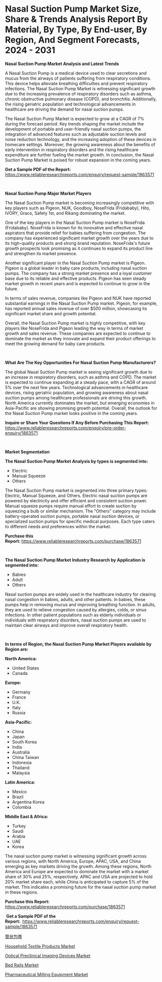 <p><h1>Nasal Suction Pump Market Size, Share & Trends Analysis Report By Material, By Type, By End-user, By Region, And Segment Forecasts, 2024 - 2031</h1></p><p><strong>Nasal Suction Pump Market Analysis and Latest Trends</strong></p>
<p><p>A Nasal Suction Pump is a medical device used to clear secretions and mucus from the airways of patients suffering from respiratory conditions. This device helps alleviate breathing difficulties and prevent respiratory infections. The Nasal Suction Pump Market is witnessing significant growth due to the increasing prevalence of respiratory disorders such as asthma, chronic obstructive pulmonary disease (COPD), and bronchitis. Additionally, the rising geriatric population and technological advancements in healthcare are driving the demand for nasal suction pumps.</p><p>The Nasal Suction Pump Market is expected to grow at a CAGR of 7% during the forecast period. Key trends shaping the market include the development of portable and user-friendly nasal suction pumps, the integration of advanced features such as adjustable suction levels and noise reduction technology, and the increasing adoption of these devices in homecare settings. Moreover, the growing awareness about the benefits of early intervention in respiratory disorders and the rising healthcare expenditure are further fueling the market growth. In conclusion, the Nasal Suction Pump Market is poised for robust expansion in the coming years.</p></p>
<p><strong>Get a Sample PDF of the Report:&nbsp;</strong> <a href="https://www.reliableresearchreports.com/enquiry/request-sample/1863571">https://www.reliableresearchreports.com/enquiry/request-sample/1863571</a></p>
<p>&nbsp;</p>
<p><strong>Nasal Suction Pump Major Market Players</strong></p>
<p><p>The Nasal Suction Pump market is becoming increasingly competitive with key players such as Pigeon, NUK, Goodboy, NoseFrida (Fridababy), Hito, IVORY, Graco, Safety 1st, and Rikang dominating the market.</p><p>One of the key players in the Nasal Suction Pump market is NoseFrida (Fridababy). NoseFrida is known for its innovative and effective nasal aspirators that provide relief for babies suffering from congestion. The company has experienced significant market growth over the years due to its high-quality products and strong brand reputation. NoseFrida's future growth prospects look promising as it continues to expand its product line and strengthen its market presence.</p><p>Another significant player in the Nasal Suction Pump market is Pigeon. Pigeon is a global leader in baby care products, including nasal suction pumps. The company has a strong market presence and a loyal customer base due to its reliable and effective products. Pigeon has seen steady market growth in recent years and is expected to continue to grow in the future.</p><p>In terms of sales revenue, companies like Pigeon and NUK have reported substantial earnings in the Nasal Suction Pump market. Pigeon, for example, has reported annual sales revenue of over $500 million, showcasing its significant market share and growth potential.</p><p>Overall, the Nasal Suction Pump market is highly competitive, with key players like NoseFrida and Pigeon leading the way in terms of market growth and sales revenue. These companies are expected to continue to dominate the market as they innovate and expand their product offerings to meet the growing demand for baby care products.</p></p>
<p>&nbsp;</p>
<p><strong>What Are The Key Opportunities For Nasal Suction Pump Manufacturers?</strong></p>
<p><p>The global Nasal Suction Pump market is seeing significant growth due to an increase in respiratory disorders, such as asthma and COPD. The market is expected to continue expanding at a steady pace, with a CAGR of around 5% over the next few years. Technological advancements in healthcare devices, rising geriatric population, and growing awareness about nasal suction pumps among healthcare professionals are driving this growth. North America currently dominates the market, but emerging economies in Asia-Pacific are showing promising growth potential. Overall, the outlook for the Nasal Suction Pump market looks positive in the coming years.</p></p>
<p><strong>Inquire or Share Your Questions If Any Before Purchasing This Report:</strong> <a href="https://www.reliableresearchreports.com/enquiry/pre-order-enquiry/1863571">https://www.reliableresearchreports.com/enquiry/pre-order-enquiry/1863571</a></p>
<p>&nbsp;</p>
<p><strong>Market Segmentation</strong></p>
<p><strong>The Nasal Suction Pump Market Analysis by types is segmented into:</strong></p>
<p><ul><li>Electric</li><li>Manual Squeeze</li><li>Others</li></ul></p>
<p><p>The Nasal Suction Pump market is segmented into three primary types: Electric, Manual Squeeze, and Others. Electric nasal suction pumps are powered by electricity and offer efficient and consistent suction power. Manual squeeze pumps require manual effort to create suction by squeezing a bulb or similar mechanism. The "Others" category may include battery-operated suction pumps, portable nasal suction devices, or specialized suction pumps for specific medical purposes. Each type caters to different needs and preferences within the market.</p></p>
<p><strong>Purchase this Report:&nbsp;</strong><a href="https://www.reliableresearchreports.com/purchase/1863571">https://www.reliableresearchreports.com/purchase/1863571</a></p>
<p>&nbsp;</p>
<p><strong>The Nasal Suction Pump Market Industry Research by Application is segmented into:</strong></p>
<p><ul><li>Babies</li><li>Adult</li><li>Others</li></ul></p>
<p><p>Nasal suction pumps are widely used in the healthcare industry for clearing nasal congestion in babies, adults, and other patients. In babies, these pumps help in removing mucus and improving breathing function. In adults, they are used to relieve congestion caused by allergies, colds, or sinus infections. In other patient populations such as elderly individuals or individuals with respiratory disorders, nasal suction pumps are used to maintain clear airways and improve overall respiratory health.</p></p>
<p>&nbsp;</p>
<p><strong>In terms of Region, the Nasal Suction Pump Market Players available by Region are:</strong></p>
<p>
    <p> <strong> North America: </strong>
        <ul>
            <li>United States</li>
            <li>Canada</li>
        </ul>
        </p> 
    <p> <strong> Europe: </strong>
        <ul>
            <li>Germany</li>
            <li>France</li>
            <li>U.K.</li>
            <li>Italy</li>
            <li>Russia</li>
        </ul>
        </p> 
    <p> <strong> Asia-Pacific: </strong>
        <ul>
            <li>China</li>
            <li>Japan</li>
            <li>South Korea</li>
            <li>India</li>
            <li>Australia</li>
            <li>China Taiwan</li>
            <li>Indonesia</li>
            <li>Thailand</li>
            <li>Malaysia</li>
        </ul>
        </p> 
    <p> <strong> Latin America: </strong>
        <ul>
            <li>Mexico</li>
            <li>Brazil</li>
            <li>Argentina Korea</li>
            <li>Colombia</li>
        </ul>
        </p> 
    <p> <strong> Middle East & Africa: </strong>
        <ul>
            <li>Turkey</li>
            <li>Saudi</li>
            <li>Arabia</li>
            <li>UAE</li>
            <li>Korea</li>
        </ul>
    </p>
    </p>
<p><p>The nasal suction pump market is witnessing significant growth across various regions, with North America, Europe, APAC, USA, and China emerging as key markets driving the growth. Among these regions, North America and Europe are expected to dominate the market with a market share of 30% and 25%, respectively. APAC and USA are projected to hold 20% market share each, while China is anticipated to capture 5% of the market. This indicates a promising future for the nasal suction pump market in these regions.</p></p>
<p><strong>Purchase this Report: </strong><a href="https://www.reliableresearchreports.com/purchase/1863571">https://www.reliableresearchreports.com/purchase/1863571</a></p>
<p>&nbsp;<strong>Get a Sample PDF of the Report:&nbsp;&nbsp;</strong><a href="https://www.reliableresearchreports.com/enquiry/request-sample/1863571">https://www.reliableresearchreports.com/enquiry/request-sample/1863571</a></p>
<p><strong></strong></p>
<p><p><a href="https://github.com/jkjreqjscoxx7/Market-Research-Report-List-1/blob/main/40741714687.md">管状包帯</a></p><p><a href="https://github.com/brenzgnarento/Market-Research-Report-List-1/blob/main/household-textile-products-market.md">Household Textile Products Market</a></p><p><a href="https://issuu.com/reportprime-2/docs/optical-preclinical-imaging-devices-market-size-20">Optical Preclinical Imaging Devices Market</a></p><p><a href="https://github.com/jerrycopelandthomaswsqd8q/Market-Research-Report-List-1/blob/main/bed-rails-market.md">Bed Rails Market</a></p><p><a href="https://issuu.com/reportprime-2/docs/pharmaceutical-milling-equipment-market-size-2030.">Pharmaceutical Milling Equipment Market</a></p></p>